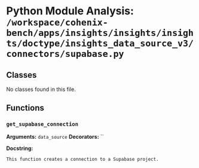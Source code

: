 # Python Module Analysis: `/workspace/cohenix-bench/apps/insights/insights/insights/doctype/insights_data_source_v3/connectors/supabase.py`

## Classes

No classes found in this file.


## Functions

### `get_supabase_connection`
**Arguments:** `data_source`
**Decorators:** ``

**Docstring:**
```
This function creates a connection to a Supabase project.
```

